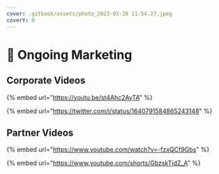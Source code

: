 ```yaml
---
cover: .gitbook/assets/photo_2023-03-20 11.54.27.jpeg
coverY: 0
---
```


# 🔹 Ongoing Marketing

## Corporate Videos

{% embed url="https://youtu.be/st4Ahc2AyTA" %}

{% embed url="https://twitter.com/i/status/1640791584865243148" %}

## Partner Videos

{% embed url="https://www.youtube.com/watch?v=-fzxQCf9Gbs" %}



{% embed url="https://www.youtube.com/shorts/GbzskTjdZ_A" %}
